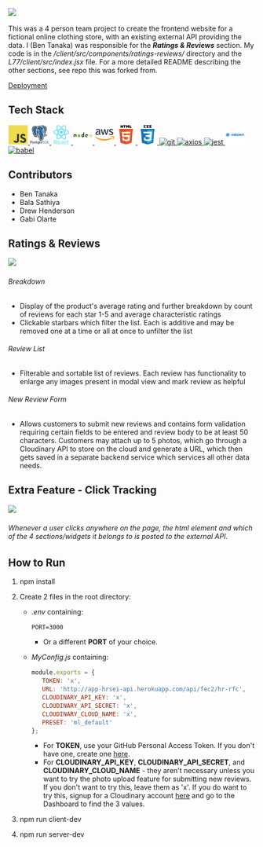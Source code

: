 <img src="https://user-images.githubusercontent.com/37204126/222028327-4b0748b9-0af4-4c7e-980d-08f7c79ce2c1.png" width="100px"/>

This was a 4 person team project to create the frontend website for a fictional online clothing store, with an existing external API providing the data. I (Ben Tanaka) was responsible for the **_Ratings & Reviews_** section. My code is in the */client/src/components/ratings-reviews/* directory and the *L77/client/src/index.jsx* file. For a more detailed README describing the other sections, see repo this was forked from.

<a href="https://amplify-deploy.d469pfy0cj7c4.amplifyapp.com/#/">Deployment</a>

## Tech Stack
<p align="left"><a href="https://developer.mozilla.org/en-US/docs/Web/JavaScript" target="_blank" rel="noreferrer"> <img src="https://raw.githubusercontent.com/devicons/devicon/master/icons/javascript/javascript-original.svg" alt="javascript" width="40" height="40"/> </a><a href="https://www.postgresql.org" target="_blank" rel="noreferrer"> <img src="https://raw.githubusercontent.com/devicons/devicon/master/icons/postgresql/postgresql-original-wordmark.svg" alt="postgresql" width="40" height="40"/> </a><a href="https://reactjs.org/" target="_blank" rel="noreferrer"> <img src="https://raw.githubusercontent.com/devicons/devicon/master/icons/react/react-original-wordmark.svg" alt="react" width="40" height="40"/> </a><a href="https://nodejs.org" target="_blank" rel="noreferrer"> <img src="https://raw.githubusercontent.com/devicons/devicon/master/icons/nodejs/nodejs-original-wordmark.svg" alt="nodejs" width="40" height="40"/> </a><a href="https://aws.amazon.com" target="_blank" rel="noreferrer"> <img src="https://raw.githubusercontent.com/devicons/devicon/master/icons/amazonwebservices/amazonwebservices-original-wordmark.svg" alt="aws" width="40" height="40"/> </a><a href="https://www.w3.org/html/" target="_blank" rel="noreferrer"> <img src="https://raw.githubusercontent.com/devicons/devicon/master/icons/html5/html5-original-wordmark.svg" alt="html5" width="40" height="40"/> </a><a href="https://www.w3schools.com/css/" target="_blank" rel="noreferrer"> <img src="https://raw.githubusercontent.com/devicons/devicon/master/icons/css3/css3-original-wordmark.svg" alt="css3" width="40" height="40"/> </a><a href="https://git-scm.com/" target="_blank" rel="noreferrer"> <img src="https://www.vectorlogo.zone/logos/git-scm/git-scm-icon.svg" alt="git" width="40" height="40"/> </a><a href="https://axios-http.com/docs/intro" target="_blank" rel="noreferrer"> <img src="https://user-images.githubusercontent.com/37204126/222049084-4f80d4a6-17fe-42fd-857d-56d720372f3b.svg" alt="axios" width="40" height="40"/> </a><a href="https://jestjs.io" target="_blank" rel="noreferrer"> <img src="https://www.vectorlogo.zone/logos/jestjsio/jestjsio-icon.svg" alt="jest" width="40" height="40"/> </a><a href="https://webpack.js.org" target="_blank" rel="noreferrer"> <img src="https://raw.githubusercontent.com/devicons/devicon/d00d0969292a6569d45b06d3f350f463a0107b0d/icons/webpack/webpack-original-wordmark.svg" alt="webpack" width="40" height="40"/> </a><a href="https://babeljs.io/" target="_blank" rel="noreferrer"> <img src="https://www.vectorlogo.zone/logos/babeljs/babeljs-icon.svg" alt="babel" width="40" height="40"/> </a></p>

## Contributors
  * Ben Tanaka
  * Bala Sathiya
  * Drew Henderson
  * Gabi Olarte
  
## Ratings & Reviews
<img src="https://user-images.githubusercontent.com/37204126/204711146-2df11b8f-b82b-4717-9916-57844d55dea8.gif" width="650"/>

###### Breakdown
- Display of the product's average rating and further breakdown by count of reviews for each star 1-5 and average characteristic ratings
- Clickable starbars which filter the list. Each is additive and may be removed one at a time or all at once to unfilter the list
###### Review List
- Filterable and sortable list of reviews. Each review has functionality to enlarge any images present in modal view and mark review as helpful
###### New Review Form
- Allows customers to submit new reviews and contains form validation requiring certain fields to be entered and review body to be at least 50 characters. Customers may attach up to 5 photos, which go through a Cloudinary API to store on the cloud and generate a URL, which then gets saved in a separate backend service which services all other data needs.

## Extra Feature - Click Tracking
<img src="https://user-images.githubusercontent.com/37204126/223297320-2e7ff5cf-178c-4df8-b53d-9267601306a8.mp4"/>

###### Whenever a user clicks anywhere on the page, the html element and which of the 4 sections/widgets it belongs to is posted to the external API.

## How to Run
1. npm install
2. Create 2 files in the root directory:
   * *.env* containing:
     ```
     PORT=3000
     ```
     * Or a different **PORT** of your choice.
   
   * *MyConfig.js* containing:
     ```javascript
     module.exports = {
        TOKEN: 'x',
        URL: 'http://app-hrsei-api.herokuapp.com/api/fec2/hr-rfc',
        CLOUDINARY_API_KEY: 'x',
        CLOUDINARY_API_SECRET: 'x',
        CLOUDINARY_CLOUD_NAME: 'x',
        PRESET: 'ml_default'
     };
     ```
     * For **TOKEN**, use your GitHub Personal Access Token. If you don't have one, create one [here](https://github.com/settings/tokens).
     * For **CLOUDINARY_API_KEY**, **CLOUDINARY_API_SECRET**, and **CLOUDINARY_CLOUD_NAME** - they aren't necessary unless you want to try the photo upload feature for submitting new reviews. If you don't want to try this, leave them as 'x'. If you do want to try this, signup for a Cloudinary account [here](https://cloudinary.com/users/register_free#gsc.tab=0) and go to the Dashboard to find the 3 values.
      
3. npm run client-dev
4. npm run server-dev
